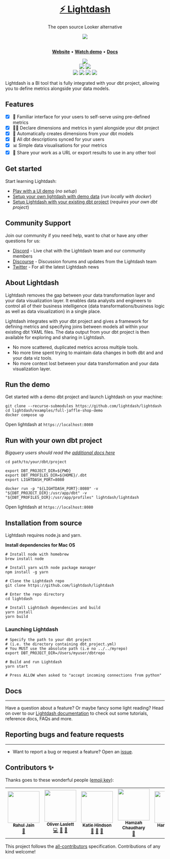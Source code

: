 <h1 align="center">
        <a href="https://www.lightdash.com">⚡️ Lightdash </a>
</h1>

<p align="center">The open source Looker alternative</p>

<div align="center">
        <a target="_blank" href="https://www.loom.com/share/f3725e98ce4840bda3f719da647f58b0"><img align="center" style="max-width:300px;" src="/static/screenshots/lightdashpreview.gif"> </a>
</div>
<br>
<p align="center">
    <a href="http://www.lightdash.com"><b>Website</b></a> •
    <a href="https://www.loom.com/share/f3725e98ce4840bda3f719da647f58b0"><b>Watch demo</b></a> • 
    <a href="http://docs.lightdash.com/"><b>Docs</b></a>
</p>
<div align="center">
<img src="https://img.shields.io/github/license/lightdash/lightdash" />
</div>
<div align="center">
<img src="https://img.shields.io/docker/cloud/build/lightdash/lightdash" />
<img src="https://img.shields.io/snyk/vulnerabilities/github/lightdash/lightdash?label=snyk%20vulnerabilities" />
</div>
<div align="center">
<img src="https://img.shields.io/github/languages/top/lightdash/lightdash" />
<img src="https://img.shields.io/docker/v/lightdash/lightdash?label=latest%20image" />
<img src="https://img.shields.io/github/package-json/dependency-version/lightdash/lightdash/react?filename=packages%2Ffrontend%2Fpackage.json" />
<img src="https://img.shields.io/github/package-json/dependency-version/lightdash/lightdash/express?filename=packages%2Fbackend%2Fpackage.json" />
</div>

Lightdash is a BI tool that is fully integrated with your dbt project, allowing you to define metrics alongside your data models.

## Features

* [x] 🙏 Familiar interface for your users to self-serve using pre-defined metrics
* [x] 👩‍💻 Declare dimensions and metrics in yaml alongside your dbt project
* [x] 🤖 Automatically creates dimensions from your dbt models
* [x] 📖 All dbt descriptions synced for your users
* [x] 📊 Simple data visualisations for your metrics
* [x] 🚀 Share your work as a URL or export results to use in any other tool

## Get started

Start learning Lightdash:

* [Play with a UI demo](https://demo.lightdash.com) (*no setup*)
* [Setup your own lightdash with demo data](https://docs.lightdash.com/get-started/setup-the-demo-project) (*run locally with docker*)
* [Setup Lightdash with your existing dbt project](https://docs.lightdash.com/get-started/setup-an-existing-dbt-project) (*requires your own dbt project*)

## Community Support
Join our community if you need help, want to chat or have any other questions for us: 
- [Discord](https://discord.gg/WnPB98Wk) - Live chat with the Lightdash team and our community members
- [Discourse](https://community.lightdash.com/) - Discussion forums and updates from the Lightdash team 
- [Twitter](https://twitter.com/lightdash_devs) - For all the latest Lightdash news

## About Lightdash

Lightdash removes the gap between your data transformation layer and your data visualization layer. It enables data analysts and engineers to control all of their business intelligence (data transformations/business logic as well as data visualization) in a single place.

Lightdash integrates with your dbt project and gives a framework for defining metrics and specifying joins between models all within your existing dbt YAML files. The data output from your dbt project is then available for exploring and sharing in Lightdash.

- No more scattered, duplicated metrics across multiple tools.
- No more time spent trying to maintain data changes in both dbt and and your data viz tools.  
- No more context lost between your data transformation and your data visualization layer.

## Run the demo

Get started with a demo dbt project and launch Lightdash on your machine:

```shell
git clone --recurse-submodules https://github.com/lightdash/lightdash
cd lightdash/examples/full-jaffle-shop-demo
docker compose up
```

Open lightdash at `https://localhost:8080`

## Run with your own dbt project

*Bigquery users should read the [additional docs here](https://docs.lightdash.com/get-started/setup-an-existing-dbt-project)*

```shell
cd path/to/your/dbt/project

export DBT_PROJECT_DIR=${PWD}
export DBT_PROFILES_DIR=${HOME}/.dbt
export LIGHTDASH_PORT=8080

docker run -p "${LIGHTDASH_PORT}:8080" -v "${DBT_PROJECT_DIR}:/usr/app/dbt" -v "${DBT_PROFILES_DIR}:/usr/app/profiles" lightdash/lightdash
```

Open lightdash at `https://localhost:8080`

## Installation from source

Lightdash requires node.js and yarn.

**Install dependencies for Mac OS**
```shell
# Install node with homebrew
brew install node

# Install yarn with node package manager
npm install -g yarn

# Clone the Lightdash repo
git clone https://github.com/lightdash/lightdash

# Enter the repo directory
cd lightdash

# Install Lightdash dependencies and build
yarn install
yarn build
```

### Launching Lightdash

```shell
# Specify the path to your dbt project
# (i.e. the directory containing dbt_project.yml)
# You MUST use the absolute path (i.e no ../../myrepo)
export DBT_PROJECT_DIR=/Users/myuser/dbtrepo

# Build and run Lightdash
yarn start

# Press ALLOW when asked to "accept incoming connections from python"
```

## Docs

---
Have a question about a feature? Or maybe fancy some light reading? Head on over to our [Lightdash documentation](https://docs.lightdash.com/) to check out some tutorials, reference docs, FAQs and more.

## Reporting bugs and feature requests

---
- Want to report a bug or request a feature? Open an [issue](https://github.com/lightdash/lightdash/issues/new/choose).

## Contributors ✨

Thanks goes to these wonderful people ([emoji key](https://allcontributors.org/docs/en/emoji-key)):

<!-- ALL-CONTRIBUTORS-LIST:START - Do not remove or modify this section -->
<!-- prettier-ignore-start -->
<!-- markdownlint-disable -->
<table>
  <tr>
    <td align="center"><a href="https://www.linkedin.com/in/rahul-jain-83055b45/"><img src="https://avatars.githubusercontent.com/u/370587?v=4?s=100" width="100px;" alt=""/><br /><sub><b>Rahul Jain</b></sub></a><br /><a href="https://github.com/lightdash/lightdash/commits?author=rahulj51" title="Documentation">📖</a></td>
    <td align="center"><a href="https://github.com/owlas"><img src="https://avatars.githubusercontent.com/u/11660098?v=4?s=100" width="100px;" alt=""/><br /><sub><b>Oliver Laslett</b></sub></a><br /><a href="https://github.com/lightdash/lightdash/commits?author=owlas" title="Code">💻</a> <a href="https://github.com/lightdash/lightdash/commits?author=owlas" title="Documentation">📖</a> <a href="https://github.com/lightdash/lightdash/issues?q=author%3Aowlas" title="Bug reports">🐛</a></td>
    <td align="center"><a href="https://github.com/TuringLovesDeathMetal"><img src="https://avatars.githubusercontent.com/u/31848148?v=4?s=100" width="100px;" alt=""/><br /><sub><b>Katie Hindson</b></sub></a><br /><a href="https://github.com/lightdash/lightdash/issues?q=author%3ATuringLovesDeathMetal" title="Bug reports">🐛</a> <a href="https://github.com/lightdash/lightdash/commits?author=TuringLovesDeathMetal" title="Documentation">📖</a> <a href="#design-TuringLovesDeathMetal" title="Design">🎨</a></td>
    <td align="center"><a href="http://www.hamzahchaudhary.com"><img src="https://avatars.githubusercontent.com/u/14341285?v=4?s=100" width="100px;" alt=""/><br /><sub><b>Hamzah Chaudhary</b></sub></a><br /><a href="https://github.com/lightdash/lightdash/commits?author=hamzahc1" title="Documentation">📖</a></td>
    <td align="center"><a href="https://www.linkedin.com/in/harry-grieve-81427771/"><img src="https://avatars.githubusercontent.com/u/28747142?v=4?s=100" width="100px;" alt=""/><br /><sub><b>Harry Grieve</b></sub></a><br /><a href="https://github.com/lightdash/lightdash/commits?author=h-grieve" title="Documentation">📖</a></td>
    <td align="center"><a href="http://tkdodo.eu"><img src="https://avatars.githubusercontent.com/u/1021430?v=4?s=100" width="100px;" alt=""/><br /><sub><b>Dominik Dorfmeister</b></sub></a><br /><a href="#design-TkDodo" title="Design">🎨</a></td>
    <td align="center"><a href="https://github.com/amin-nejad"><img src="https://avatars.githubusercontent.com/u/44096034?v=4?s=100" width="100px;" alt=""/><br /><sub><b>amin-nejad</b></sub></a><br /><a href="https://github.com/lightdash/lightdash/issues?q=author%3Aamin-nejad" title="Bug reports">🐛</a></td>
  </tr>
</table>

<!-- markdownlint-restore -->
<!-- prettier-ignore-end -->

<!-- ALL-CONTRIBUTORS-LIST:END -->

This project follows the [all-contributors](https://github.com/all-contributors/all-contributors) specification. Contributions of any kind welcome!
